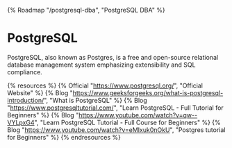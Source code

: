 {% Roadmap "/postgresql-dba", "PostgreSQL DBA" %}

# PostgreSQL

PostgreSQL, also known as Postgres, is a free and open-source relational database management system emphasizing extensibility and SQL compliance.

{% resources %}
  {% Official "https://www.postgresql.org/", "Official Website" %}
  {% Blog "https://www.geeksforgeeks.org/what-is-postgresql-introduction/", "What is PostgreSQL" %}
  {% Blog "https://www.postgresqltutorial.com/", "Learn PostgreSQL - Full Tutorial for Beginners" %}
  {% Blog "https://www.youtube.com/watch?v=qw--VYLpxG4", "Learn PostgreSQL Tutorial - Full Course for Beginners" %}
  {% Blog "https://www.youtube.com/watch?v=eMIxuk0nOkU", "Postgres tutorial for Beginners" %}
{% endresources %}
